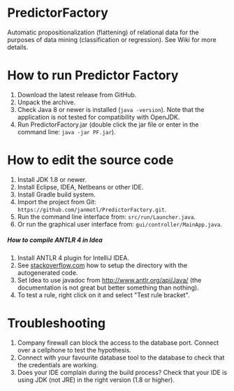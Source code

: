 PredictorFactory
================
Automatic propositionalization (flattening) of relational data for the purposes of data mining (classification or regression).
See Wiki for more details.

How to run Predictor Factory
============================
1. Download the latest release from GitHub.
2. Unpack the archive.
3. Check Java 8 or newer is installed (```java -version```). Note that the application is not tested for compatibility with OpenJDK.
4. Run PredictorFactory.jar (double click the jar file or enter in the command line: ```java -jar PF.jar```).

How to edit the source code
===========================
1.	Install JDK 1.8 or newer.
2.	Install Eclipse, IDEA, Netbeans or other IDE.
3.  Install Gradle build system.
4.	Import the project from Git: ```https://github.com/janmotl/PredictorFactory.git```.
5.	Run the command line interface from: ```src/run/Launcher.java```.
6.  Or run the graphical user interface from: ```gui/controller/MainApp.java```.

##### How to compile ANTLR 4 in Idea 
1. Install ANTLR 4 plugin for IntelliJ IDEA.
2. See [stackoverflow.com] how to setup the directory with the autogenerated code.
3. Set Idea to use javadoc from http://www.antlr.org/api/Java/ (the documentation is not great but better something than nothing).
4. To test a rule, right click on it and select "Test rule bracket".

[stackoverflow.com]:http://stackoverflow.com/questions/23568467/how-to-configure-antlr4-plugin-for-intellij-idea 


Troubleshooting
===============
1. Company firewall can block the access to the database port. Connect over a cellphone to test the hypothesis.
2. Connect with your favourite database tool to the database to check that the credentials are working.
3. Does your IDE complain during the build process? Check that your IDE is using JDK (not JRE) in the right version (1.8 or higher).
